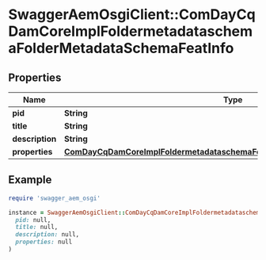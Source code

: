 # SwaggerAemOsgiClient::ComDayCqDamCoreImplFoldermetadataschemaFolderMetadataSchemaFeatInfo

## Properties

| Name | Type | Description | Notes |
| ---- | ---- | ----------- | ----- |
| **pid** | **String** |  | [optional] |
| **title** | **String** |  | [optional] |
| **description** | **String** |  | [optional] |
| **properties** | [**ComDayCqDamCoreImplFoldermetadataschemaFolderMetadataSchemaFeatProperties**](ComDayCqDamCoreImplFoldermetadataschemaFolderMetadataSchemaFeatProperties.md) |  | [optional] |

## Example

```ruby
require 'swagger_aem_osgi'

instance = SwaggerAemOsgiClient::ComDayCqDamCoreImplFoldermetadataschemaFolderMetadataSchemaFeatInfo.new(
  pid: null,
  title: null,
  description: null,
  properties: null
)
```

